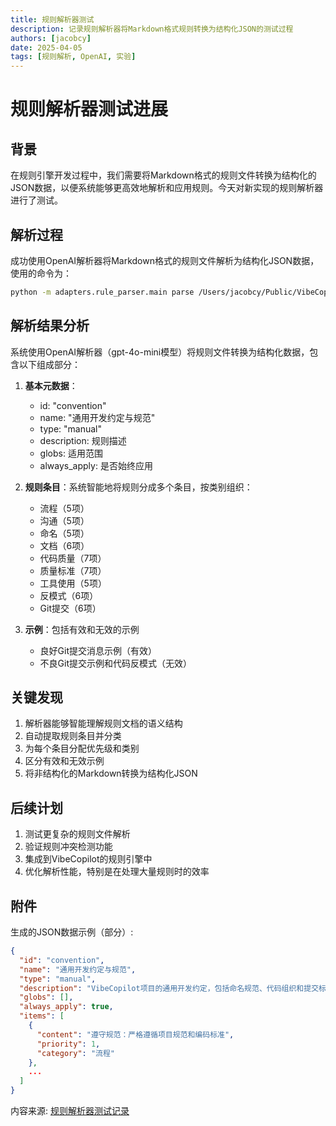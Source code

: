 ```yaml
---
title: 规则解析器测试
description: 记录规则解析器将Markdown格式规则转换为结构化JSON的测试过程
authors: [jacobcy]
date: 2025-04-05
tags: [规则解析, OpenAI, 实验]
---
```


# 规则解析器测试进展

## 背景

在规则引擎开发过程中，我们需要将Markdown格式的规则文件转换为结构化的JSON数据，以便系统能够更高效地解析和应用规则。今天对新实现的规则解析器进行了测试。

## 解析过程

成功使用OpenAI解析器将Markdown格式的规则文件解析为结构化JSON数据，使用的命令为：

```bash
python -m adapters.rule_parser.main parse /Users/jacobcy/Public/VibeCopilot/.cursor/rules/core-rules/convention.mdc --output /Users/jacobcy/Public/VibeCopilot/temp/convention.json --pretty
```

## 解析结果分析

系统使用OpenAI解析器（gpt-4o-mini模型）将规则文件转换为结构化数据，包含以下组成部分：

1. **基本元数据**：
   - id: "convention"
   - name: "通用开发约定与规范"
   - type: "manual"
   - description: 规则描述
   - globs: 适用范围
   - always_apply: 是否始终应用

2. **规则条目**：系统智能地将规则分成多个条目，按类别组织：
   - 流程（5项）
   - 沟通（5项）
   - 命名（5项）
   - 文档（6项）
   - 代码质量（7项）
   - 质量标准（7项）
   - 工具使用（5项）
   - 反模式（6项）
   - Git提交（6项）

3. **示例**：包括有效和无效的示例
   - 良好Git提交消息示例（有效）
   - 不良Git提交示例和代码反模式（无效）

## 关键发现

1. 解析器能够智能理解规则文档的语义结构
2. 自动提取规则条目并分类
3. 为每个条目分配优先级和类别
4. 区分有效和无效示例
5. 将非结构化的Markdown转换为结构化JSON

## 后续计划

1. 测试更复杂的规则文件解析
2. 验证规则冲突检测功能
3. 集成到VibeCopilot的规则引擎中
4. 优化解析性能，特别是在处理大量规则时的效率

## 附件

生成的JSON数据示例（部分）:

```json
{
  "id": "convention",
  "name": "通用开发约定与规范",
  "type": "manual",
  "description": "VibeCopilot项目的通用开发约定，包括命名规范、代码组织和提交标准",
  "globs": [],
  "always_apply": true,
  "items": [
    {
      "content": "遵守规范：严格遵循项目规范和编码标准",
      "priority": 1,
      "category": "流程"
    },
    ...
  ]
}
```

内容来源: [规则解析器测试记录](tests/vibe-copilot-gui-ze-jie-xi-qi-ce-shi)
